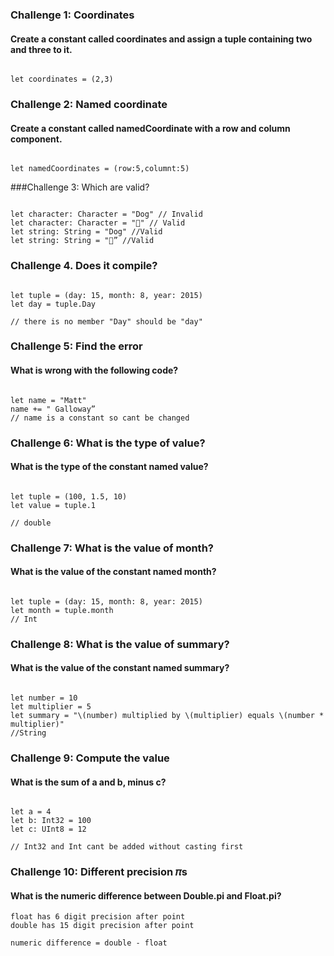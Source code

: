 ### Challenge 1: Coordinates
#### Create a constant called coordinates and assign a tuple containing two and three to it.

```

let coordinates = (2,3)

```

### Challenge 2: Named coordinate
#### Create a constant called namedCoordinate with a row and column component.

```

let namedCoordinates = (row:5,columnt:5)

```

###Challenge 3: Which are valid?

```

let character: Character = "Dog" // Invalid
let character: Character = "🐶" // Valid
let string: String = "Dog" //Valid
let string: String = "🐶” //Valid

```

### Challenge 4. Does it compile? 

```

let tuple = (day: 15, month: 8, year: 2015)
let day = tuple.Day

// there is no member "Day" should be "day"
```

### Challenge 5: Find the error
####  What is wrong with the following code?

```

let name = "Matt"
name += " Galloway”
// name is a constant so cant be changed
```` 

### Challenge 6: What is the type of value?
#### What is the type of the constant named value?

```

let tuple = (100, 1.5, 10)
let value = tuple.1

// double
```

### Challenge 7: What is the value of month?
#### What is the value of the constant named month?

```

let tuple = (day: 15, month: 8, year: 2015)
let month = tuple.month
// Int
```

### Challenge 8: What is the value of summary?
#### What is the value of the constant named summary?

```

let number = 10
let multiplier = 5
let summary = "\(number) multiplied by \(multiplier) equals \(number * multiplier)"
//String

```

### Challenge 9: Compute the value
#### What is the sum of a and b, minus c?

```

let a = 4
let b: Int32 = 100
let c: UInt8 = 12

// Int32 and Int cant be added without casting first

```

### Challenge 10: Different precision 𝜋s
#### What is the numeric difference between Double.pi and Float.pi?

```
float has 6 digit precision after point
double has 15 digit precision after point

numeric difference = double - float


```
